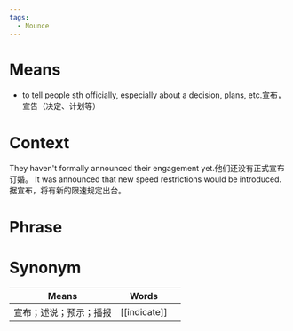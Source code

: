 ```yaml
---
tags:
  - Nounce
---
```

# Means
- to tell people sth officially, especially about a decision, plans, etc.宣布，宣告（决定、计划等）
# Context
They haven't formally announced their engagement yet.他们还没有正式宣布订婚。
It was announced that new speed restrictions would be introduced.据宣布，将有新的限速规定出台。
# Phrase

# Synonym
| Means       | Words        |     |
| ----------- | ------------ | --- |
| 宣布；述说；预示；播报 | [[indicate]] |     |
